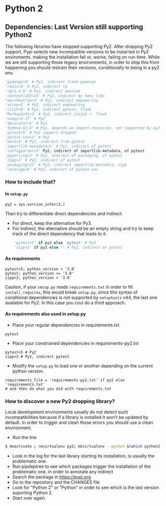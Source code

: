 # Python 2

## Dependencies: Last Version still supporting Python2

The following libraries have stopped supporting Py2.
After dropping Py2 support, Pypi selects new incompatible versions to be instal·led in Py2 enviroments.
making the installation fail or, worse, failing on run-time.
While we are still supporting those legacy environments,
in order to stop this from happening you should restrain their versions, conditionally to being in a py2 env.

```python
'pymongo<4' # Py2, indirect flask-pymongo
'redis<4' # Py2, indirect rq
'rq<1.4.0' # Py2, indirect amoniak
'contextlib2<21' # Py2, indirect by many libs
'marshmallow<3' # Py2, indirect empowering
'arrow<1' # Py2, indirect empowering
'click<8' # Py2, indirect pytest, flask
'MarkupSafe<2' # Py2, indirect jinja2 <- flask
'numpy<1.17' # Py2
'decorator<5' # Py2
'tqdm<4.63.0' # Py2, depends on import-resources, not supported by py2
'pytest<5' # Py2 support dropped
'pytest-cov<3' # Py2
'mock<4' # Py2, indirect from pytest
'importlib-metadata<3' # Py2, indirect of pytest
'configparser<5' Py2, indirect of importlib-metadata, of pytest
'pyparsing<3' # Py2, indirect of packaging, of pytest
'zipp<2' # Py2, indirect of pytest
'packaging<21' # Py2, indirect importlib-metadata, zipp
'coverage<6' # Py2, indirect of pytest-cov
```

### How to include that?

#### In `setup.py`

```pythonimport sys
py2 = sys.version_info<(3,)                                                       
```

Then try to differentiate direct dependencies and indirect.

- For direct, keep the alternative for Py3.
- For indirect, the alternative should be an empty string and try to keep track of the direct dependency that leads to it.

```python
    'pytest<5' if py2 else 'pytest' # Py2
    'zipp<2' if py2 else '' # Py2, indirect of pytest
```

#### As requirements
```
pytest<5; python_version < '3.0'
pytest; python_version >= '3.0'
zipp<2; python_version < '3.0'
```

Caution, if your `setup.py` reads `requirements.txt` in order to fill `install_requires`, this would break `setup.py`,
since this syntax of conditional dependencies is not supported by `setuptools` v44, the last one available for Py2.
In this case you coul do a third approach.

#### As requirements also used in setup.py

- Place your regular dependencies in requirements.txt
```
pytest
```
- Place your constrained dependencies in requirements-py2.txt
```
pytest<5 # Py2
zipp<2 # Py2, indirect pytest
```

- Modify the `setup.py` to load one or another depending on the current python version.
```
requirements_file = 'requirements-py2.txt' if py2 else 'requirements.txt'
# and then do what you did with requirements.txt
```


### How to discover a new Py2 dropping library?

Local development environments usually do not detect such incompatibilities
because if a library is installed it won't be updated by default.
In order to trigger and clean those errors you should use a clean environment.


- Run the line
```bash 
$ deactivate ; rmvirtualenv py2; mkvirtualenv --python $(which python2) py2; pip install pipdeptree; ./setup.py develop
```
- Look in the log for the last library starting its installation, is usually the problematic one.
- Run pipdeptree to see which packages trigger the installation of the problematic one, in order to annotate any indirect
- Search the package in https://pypi.org
- Go to the repository and the CHANGES file
- Look for "Python 2" or "Python" in order to see which is the last version suporting Python 2.
- Start over again




